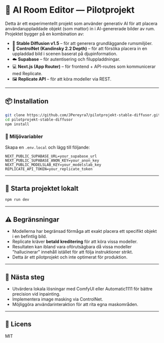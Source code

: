 
# 🧠 AI Room Editor — Pilotprojekt

Detta är ett experimentellt projekt som använder generativ AI för att placera användaruppladdade objekt (som mattor) in i AI-genererade bilder av rum. Projektet bygger på en kombination av:

- 🧱 **Stable Diffusion v1.5** – för att generera grundläggande rumsmiljöer.
- 🧠 **ControlNet (Kandinsky 2.2 Depth)** – för att försöka placera in en uppladdad bild i scenen baserat på djupinformation.
- ☁️ **Supabase** – för autentisering och filuppladdningar.
- 💻 **Next.js (App Router)** – för frontend + API-routes som kommunicerar med Replicate.
- 🖼️ **Replicate API** – för att köra modeller via REST.

---

## 📦 Installation

```bash
git clone https://github.com/JPereyra7/pilotprojekt-stable-diffusor.git
cd pilotprojekt-stable-diffusor
npm install
```

### 🔐 Miljövariabler

Skapa en `.env.local` och lägg till följande:

```env
NEXT_PUBLIC_SUPABASE_URL=your_supabase_url
NEXT_PUBLIC_SUPABASE_ANON_KEY=your_anon_key
NEXT_PUBLIC_MODELSLAB_KEY=your_modelslab_key
REPLICATE_API_TOKEN=your_replicate_token
```

---

## 🚀 Starta projektet lokalt

```bash
npm run dev
```

---

## ⚠️ Begränsningar

- Modellerna har begränsad förmåga att exakt placera ett specifikt objekt i en befintlig bild.
- Replicate kräver **betald kreditering** för att köra vissa modeller.
- Resultaten kan ibland vara oförutsägbara då vissa modeller "hallucinerar" innehåll istället för att följa instruktioner strikt.
- Detta är ett pilotprojekt och inte optimerat för produktion.

---

## 🔮 Nästa steg

- Utvärdera lokala lösningar med ComfyUI eller Automatic1111 för bättre precision vid inpainting.
- Implementera image masking via ControlNet.
- Möjliggöra användarinteraktion för att rita egna maskområden.

---

## 📄 Licens

MIT
